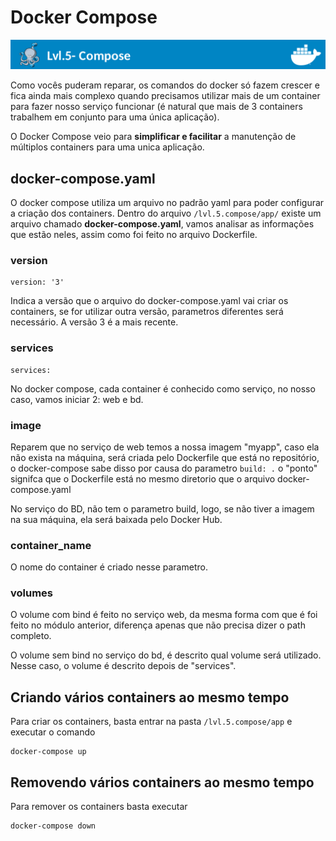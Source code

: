 # Docker Compose

![Banner Docker](../assets/docker-banner-5.jpg)

Como vocês puderam reparar, os comandos do docker só fazem crescer e fica ainda mais complexo quando precisamos utilizar mais de um container para fazer nosso serviço funcionar (é natural que mais de 3 containers trabalhem em conjunto para uma única aplicação).

O Docker Compose veio para **simplificar e facilitar** a manutenção de múltiplos containers para uma unica aplicação.

## docker-compose.yaml

O docker compose utiliza um arquivo no padrão yaml para poder configurar a criação dos containers. Dentro do arquivo ``/lvl.5.compose/app/`` existe um arquivo chamado **docker-compose.yaml**, vamos analisar as informações que estão neles, assim como foi feito no arquivo Dockerfile.

### version

```
version: '3'
```
Indica a versão que o arquivo do docker-compose.yaml vai criar os containers, se for utilizar outra versão, parametros diferentes será necessário. A versão 3 é a mais recente.

### services
```
services:
```

No docker compose, cada container é conhecido como serviço, no nosso caso, vamos iniciar 2: web e bd.

### image

Reparem que no serviço de web temos a nossa imagem "myapp", caso ela não exista na máquina, será criada pelo Dockerfile que está no repositório, o docker-compose sabe disso por causa do parametro ``build: .`` o "ponto" signifca que o Dockerfile está no mesmo diretorio que o arquivo docker-compose.yaml

No serviço do BD, não tem o parametro build, logo, se não tiver a imagem na sua máquina, ela será baixada pelo Docker Hub.

### container_name

O nome do container é criado nesse parametro.

### volumes

O volume com bind é feito no serviço web, da mesma forma com que é foi feito no módulo anterior, diferença apenas que não precisa dizer o path completo.

O volume sem bind no serviço do bd, é descrito qual volume será utilizado. Nesse caso, o volume é descrito depois de "services".


## Criando vários containers ao mesmo tempo

Para criar os containers, basta entrar na pasta ``/lvl.5.compose/app`` e executar o comando

```
docker-compose up
```

## Removendo vários containers ao mesmo tempo

Para remover os containers basta executar

```
docker-compose down
```
